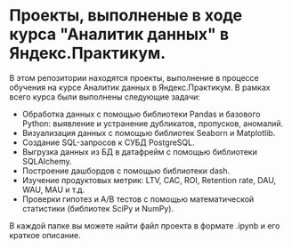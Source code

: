 # Проекты, выполненые в ходе курса "Аналитик данных" в Яндекс.Практикум.

В этом репозитории находятся проекты, выполнение в процессе обучения на курсе Аналитик данных в Яндекс.Практикум. В рамках всего курса были выполнены следующие задачи:

- Обработка данных с помощью библиотеки Pandas и базового Python: выявление и устранение дубликатов, пропусков, аномалий.
- Визуализация данных с помощью библиотек Seaborn и Matplotlib.
- Создание SQL-запросов к СУБД PostgreSQL.
- Выгрузка данных из БД в датафрейм с помощью библиотеки SQLAlchemy.
- Построение дашбордов с помощью библиотеки dash.
- Изучение продуктовых метрик: LTV, CAC, ROI, Retention rate, DAU, WAU, MAU и т.д.
- Проверки гипотез и A/B тестов с помощью математической статистики (библиотек SciPy и NumPy).

В каждой папке вы можете найти файл проекта в формате .ipynb и его краткое описание.
